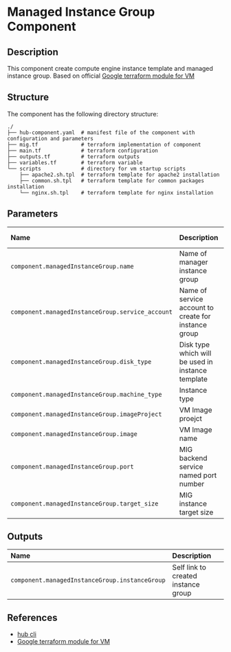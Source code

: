 # Managed Instance Group Component

## Description

This component create compute engine instance template and managed instance group. Based on official [Google terraform module for VM]

## Structure

The component has the following directory structure:

```text
./
├── hub-component.yaml  # manifest file of the component with configuration and parameters
├── mig.tf              # terraform implementation of component
├── main.tf             # terraform configuration
├── outputs.tf          # terraform outputs
├── variables.tf        # terraform variable
└── scripts             # directory for vm startup scripts
    ├── apache2.sh.tpl  # terraform template for apache2 installation
    ├── common.sh.tpl   # terraform template for common packages installation
    └── nginx.sh.tpl    # terraform template for nginx installation
```

## Parameters

| Name      | Description | Default Value | Required
| :-------- | :--------   | :--------     | :--:
| `component.managedInstanceGroup.name` | Name of manager instance group | default | x |
| `component.managedInstanceGroup.service_account` | Name of service account to create for instance group | vo-m1 | x |
| `component.managedInstanceGroup.disk_type` | Disk type which will be used in instance template | pd-standart | x |
| `component.managedInstanceGroup.machine_type` | Instance type | e2-medium | x |
| `component.managedInstanceGroup.imageProject` | VM Image proejct | superhub | x |
| `component.managedInstanceGroup.image` | VM Image name | superhub-toolbox | x |
| `component.managedInstanceGroup.port` | MIG backend service named port number | 80 | x |
| `component.managedInstanceGroup.target_size` | MIG instance target size | 1 | x |

## Outputs

| Name      | Description |
| :-------- | :--------   |
| `component.managedInstanceGroup.instanceGroup` | Self link to created instance group

## References

* [hub cli](https://github.com/agilestacks/hub/wiki)
* [Google terraform module for VM]

[Google terraform module for VM]: https://github.com/terraform-google-modules/terraform-google-vm
